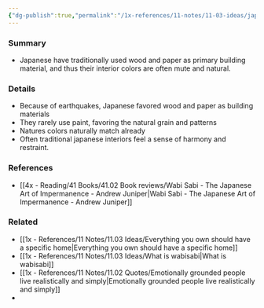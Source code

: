 ```yaml
---
{"dg-publish":true,"permalink":"/1x-references/11-notes/11-03-ideas/japanese-aesthetic-leans-towards-natural-colors-and-patterns/","title":"Japanese aesthetic leans towards natural colors and patterns","created":"2024-02-14T20:18:29.091+03:00","updated":"2024-02-14T20:18:29.091+03:00"}
---
```



### Summary
- Japanese have traditionally used wood and paper as primary building material, and thus their interior colors are often mute and natural.

### Details
- Because of earthquakes, Japanese favored wood and paper as building materials
- They rarely use paint, favoring the natural grain and patterns
- Natures colors naturally match already
- Often traditional japanese interiors feel a sense of harmony and restraint.

### References
- [[4x - Reading/41 Books/41.02 Book reviews/Wabi Sabi - The Japanese Art of Impermanence - Andrew Juniper\|Wabi Sabi - The Japanese Art of Impermanence - Andrew Juniper]]

### Related
- [[1x - References/11 Notes/11.03 Ideas/Everything you own should have a specific home\|Everything you own should have a specific home]]
- [[1x - References/11 Notes/11.03 Ideas/What is wabisabi\|What is wabisabi]]
- [[1x - References/11 Notes/11.02 Quotes/Emotionally grounded people live realistically and simply\|Emotionally grounded people live realistically and simply]]
- 